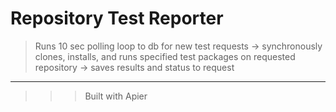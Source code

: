 # Repository Test Reporter

> Runs 10 sec polling loop to db for new test requests -> synchronously clones,
> installs, and runs specified test packages on requested repository -> saves
> results and status to request

***
>>> Built with Apier

